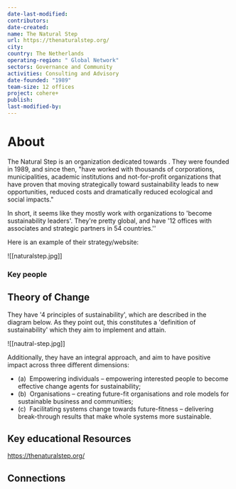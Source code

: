 ```yaml
---
date-last-modified: 
contributors: 
date-created: 
name: The Natural Step
url: https://thenaturalstep.org/
city: 
country: The Netherlands
operating-region: " Global Network"
sectors: Governance and Community
activities: Consulting and Advisory
date-founded: "1989"
team-size: 12 offices
project: cohere+
publish: 
last-modified-by:
---
```


# About 

The Natural Step is an organization dedicated towards . They were founded in 1989, and since then, "have worked with thousands of corporations, municipalities, academic institutions and not-for-profit organizations that have proven that moving strategically toward sustainability leads to new opportunities, reduced costs and dramatically reduced ecological and social impacts."

In short, it seems like they mostly work with organizations to 'become sustainability leaders'. They're pretty global, and have '12 offices with associates and strategic partners in 54 countries.''

Here is an example of their strategy/website:

![[naturalstep.jpg]]

### Key people 



## Theory of Change 

They have '4 principles of sustainability', which are described in the diagram below. As they point out, this constitutes a 'definition of sustainability' which they aim to implement and attain. 

![[nautral-step.jpg]]

Additionally, they have an integral approach, and aim to have positive impact across three different dimensions: 

- (a)  Empowering individuals – empowering interested people to become effective change agents for sustainability;
- (b)  Organisations – creating future-fit organisations and role models for sustainable business and communities;
- (c)  Facilitating systems change towards future-fitness – delivering break-through results that make whole systems more sustainable.
## Key educational Resources 

https://thenaturalstep.org/

## Connections 


